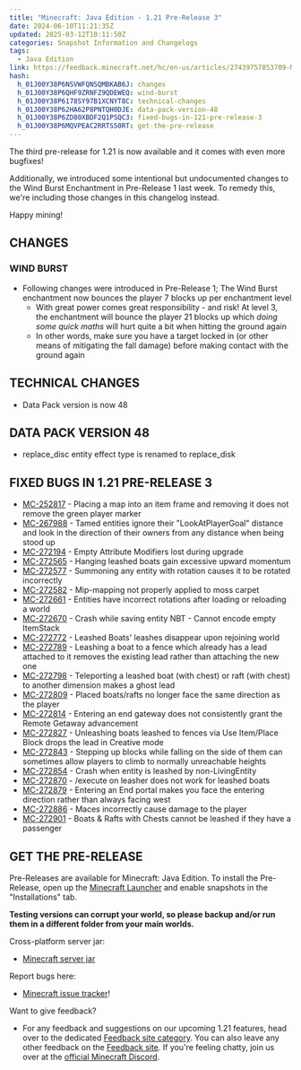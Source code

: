 ```yaml
---
title: "Minecraft: Java Edition - 1.21 Pre-Release 3"
date: 2024-06-10T11:21:35Z
updated: 2025-03-12T10:11:50Z
categories: Snapshot Information and Changelogs
tags:
  - Java Edition
link: https://feedback.minecraft.net/hc/en-us/articles/27439757853709-Minecraft-Java-Edition-1-21-Pre-Release-3
hash:
  h_01J00Y38P6NSVWFQNSQMBKAB6J: changes
  h_01J00Y38P6QHF9ZRNFZ9QDEWEQ: wind-burst
  h_01J00Y38P6178SY97B1XCNYT8C: technical-changes
  h_01J00Y38P62HA62P8PNTQH0DJE: data-pack-version-48
  h_01J00Y38P6ZD80XBDF2Q1PSQC3: fixed-bugs-in-121-pre-release-3
  h_01J00Y38P6MQVPEAC2RRTS50RT: get-the-pre-release
---
```


The third pre-release for 1.21 is now available and it comes with even more bugfixes!

Additionally, we introduced some intentional but undocumented changes to the Wind Burst Enchantment in Pre-Release 1 last week. To remedy this, we're including those changes in this changelog instead.

Happy mining!

## CHANGES

### WIND BURST

- Following changes were introduced in Pre-Release 1; The Wind Burst enchantment now bounces the player 7 blocks up per enchantment level
  - With great power comes great responsibility - and risk! At level 3, the enchantment will bounce the player 21 blocks up which *doing some quick maths* will hurt quite a bit when hitting the ground again
  - In other words, make sure you have a target locked in (or other means of mitigating the fall damage) before making contact with the ground again

## TECHNICAL CHANGES

- Data Pack version is now 48

## DATA PACK VERSION 48

- replace_disc entity effect type is renamed to replace_disk

## FIXED BUGS IN 1.21 PRE-RELEASE 3

- [MC-252817](https://bugs.mojang.com/browse/MC-252817) - Placing a map into an item frame and removing it does not remove the green player marker
- [MC-267988](https://bugs.mojang.com/browse/MC-267988) - Tamed entities ignore their "LookAtPlayerGoal" distance and look in the direction of their owners from any distance when being stood up
- [MC-272194](https://bugs.mojang.com/browse/MC-272194) - Empty Attribute Modifiers lost during upgrade
- [MC-272565](https://bugs.mojang.com/browse/MC-272565) - Hanging leashed boats gain excessive upward momentum
- [MC-272577](https://bugs.mojang.com/browse/MC-272577) - Summoning any entity with rotation causes it to be rotated incorrectly
- [MC-272582](https://bugs.mojang.com/browse/MC-272582) - Mip-mapping not properly applied to moss carpet
- [MC-272661](https://bugs.mojang.com/browse/MC-272661) - Entities have incorrect rotations after loading or reloading a world
- [MC-272670](https://bugs.mojang.com/browse/MC-272670) - Crash while saving entity NBT - Cannot encode empty ItemStack
- [MC-272772](https://bugs.mojang.com/browse/MC-272772) - Leashed Boats' leashes disappear upon rejoining world
- [MC-272789](https://bugs.mojang.com/browse/MC-272789) - Leashing a boat to a fence which already has a lead attached to it removes the existing lead rather than attaching the new one
- [MC-272798](https://bugs.mojang.com/browse/MC-272798) - Teleporting a leashed boat (with chest) or raft (with chest) to another dimension makes a ghost lead
- [MC-272809](https://bugs.mojang.com/browse/MC-272809) - Placed boats/rafts no longer face the same direction as the player
- [MC-272814](https://bugs.mojang.com/browse/MC-272814) - Entering an end gateway does not consistently grant the Remote Getaway advancement
- [MC-272827](https://bugs.mojang.com/browse/MC-272827) - Unleashing boats leashed to fences via Use Item/Place Block drops the lead in Creative mode
- [MC-272843](https://bugs.mojang.com/browse/MC-272843) - Stepping up blocks while falling on the side of them can sometimes allow players to climb to normally unreachable heights
- [MC-272854](https://bugs.mojang.com/browse/MC-272854) - Crash when entity is leashed by non-LivingEntity
- [MC-272870](https://bugs.mojang.com/browse/MC-272870) - /execute on leasher does not work for leashed boats
- [MC-272879](https://bugs.mojang.com/browse/MC-272879) - Entering an End portal makes you face the entering direction rather than always facing west
- [MC-272886](https://bugs.mojang.com/browse/MC-272886) - Maces incorrectly cause damage to the player
- [MC-272901](https://bugs.mojang.com/browse/MC-272901) - Boats & Rafts with Chests cannot be leashed if they have a passenger

## GET THE PRE-RELEASE

Pre-Releases are available for Minecraft: Java Edition. To install the Pre-Release, open up the [Minecraft Launcher](https://www.minecraft.net/download.html) and enable snapshots in the "Installations" tab.

**Testing versions can corrupt your world, so please backup and/or run them in a different folder from your main worlds.**

Cross-platform server jar:

- [Minecraft server jar](https://piston-data.mojang.com/v1/objects/96266e18a95faa1c785ac852315e886d0e8bb174/server.jar)

Report bugs here:

- [Minecraft issue tracker](https://bugs.mojang.com/projects/MC/summary)!

Want to give feedback?

- For any feedback and suggestions on our upcoming 1.21 features, head over to the dedicated [Feedback site category](https://aka.ms/Minecraft121Feedback). You can also leave any other feedback on the [Feedback site](https://feedback.minecraft.net/). If you're feeling chatty, join us over at the [official Minecraft Discord](https://discordapp.com/invite/minecraft).
